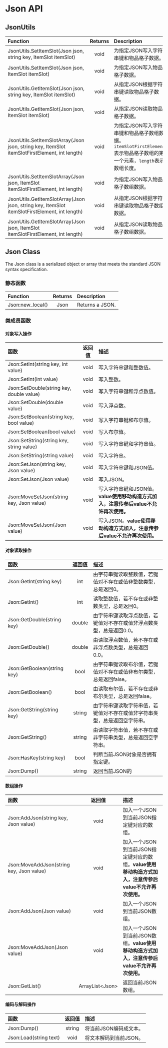 # Json API

## JsonUtils

| Function | Returns | Description |
| :--- | :---: | :--- |
| JsonUtils.SetItemSlot\(Json json, string key, ItemSlot itemSlot\) | void | 为指定JSON写入字符串键和物品格子数据。 |
| JsonUtils.SetItemSlot\(Json json, ItemSlot itemSlot\) | void | 为指定JSON写入物品格子数据。 |
| JsonUtils.GetItemSlot\(Json json, string key, ItemSlot itemSlot\) | void | 从指定JSON根据字符串键读取物品格子数据。 |
| JsonUtils.GetItemSlot\(Json json, ItemSlot itemSlot\) | void | 从指定JSON读取物品格子数据。 |
| JsonUtils.SetItemSlotArray\(Json json, string key, ItemSlot itemSlotFirstElement, int length\) | void | 为指定JSON写入字符串键和物品格子数组数据。`itemSlotFirstElement`表示物品格子数组的第一个元素，`length`表示数组长度。 |
| JsonUtils.SetItemSlotArray\(Json json, ItemSlot itemSlotFirstElement, int length\) | void | 为指定JSON写入物品格子数组数据。 |
| JsonUtils.GetItemSlotArray\(Json json, string key, ItemSlot itemSlotFirstElement, int length\) | void | 从指定JSON根据字符串键读取物品格子数组数据。 |
| JsonUtils.GetItemSlotArray\(Json json, ItemSlot itemSlotFirstElement, int length\) | void | 从指定JSON读取物品格子数组数据。 |

## Json Class

The Json class is a serialized object or array that meets the standard JSON syntax specification.

### 静态函数

| Function | Returns | Description |
| :--- | :---: | :--- |
| Json:new\_local\(\) | Json | Returns a JSON. |

### 类成员函数

#### 对象写入操作

| 函数 | 返回值 | 描述 |
| :--- | :---: | :--- |
| Json:SetInt\(string key, int value\) | void | 写入字符串键和整数值。 |
| Json:SetInt\(int value\) | void | 写入整数。 |
| Json:SetDouble\(string key, double value\) | void | 写入字符串键和浮点数值。 |
| Json:SetDouble\(double value\) | void | 写入浮点数。 |
| Json:SetBoolean\(string key, bool value\) | void | 写入字符串键和布尔值。 |
| Json:SetBoolean\(bool value\) | void | 写入布尔值。 |
| Json:SetString\(string key, string value\) | void | 写入字符串键和字符串值。 |
| Json:SetString\(string value\) | void | 写入字符串。 |
| Json:SetJson\(string key, Json value\) | void | 写入字符串键和JSON值。 |
| Json:SetJson\(Json value\) | void | 写入JSON。 |
| Json:MoveSetJson\(string key, Json value\) | void | 写入字符串键和JSON值。**value使用移动构造方式加入，注意传参后value不允许再次使用。** |
| Json:MoveSetJson\(Json value\) | void | 写入JSON。**value使用移动构造方式加入，注意传参后value不允许再次使用。** |

#### 对象读取操作

| 函数 | 返回值 | 描述 |
| :--- | :---: | :--- |
| Json:GetInt\(string key\) | int | 由字符串键读取整数值，若键值对不存在或值非整数类型，总是返回0。 |
| Json:GetInt\(\) | int | 读取整数值，若不存在或非整数类型，总是返回0。 |
| Json:GetDouble\(string key\) | double | 由字符串键读取浮点数值，若键值对不存在或值非浮点数类型，总是返回0.0。 |
| Json:GetDouble\(\) | double | 由读取浮点数值，若不存在或非浮点数类型，总是返回0.0。 |
| Json:GetBoolean\(string key\) | bool | 由字符串键读取布尔值，若键值对不存在或值非布尔类型，总是返回false。 |
| Json:GetBoolean\(\) | bool | 由读取布尔值，若不存在或非布尔类型，总是返回false。 |
| Json:GetString\(string key\) | string | 由字符串键读取字符串值，若键值对不存在或值非字符串类型，总是返回空字符串。 |
| Json:GetString\(\) | string | 由读取字符串值，若不存在或非字符串类型，总是返回空字符串。 |
| Json:HasKey\(string key\) | bool | 判断当前JSON对象是否拥有指定键。 |
| Json:Dump\(\) | string | 返回当前JSON的 |

#### 数组操作

| 函数 | 返回值 | 描述 |
| :--- | :---: | :--- |
| Json:AddJson\(string key, Json value\) | void | 加入一个JSON到当前JSON指定键对应的数组。 |
| Json:MoveAddJson\(string key, Json value\) | void | 加入一个JSON到当前JSON指定键对应的数组。**value使用移动构造方式加入，注意传参后value不允许再次使用。** |
| Json:AddJson\(Json value\) | void | 加入一个JSON到当前JSON数组。 |
| Json:MoveAddJson\(Json value\) | void | 加入一个JSON到当前JSON数组。**value使用移动构造方式加入，注意传参后value不允许再次使用。** |
| Json:GetList\(\) | ArrayList&lt;Json&gt; | 返回当前JSON数组。 |

#### 编码与解码操作

| 函数 | 返回值 | 描述 |
| :--- | :---: | :--- |
| Json:Dump\(\) | string | 将当前JSON编码成文本。 |
| Json:Load\(string text\) | void | 将文本解码到当前JSON。 |

